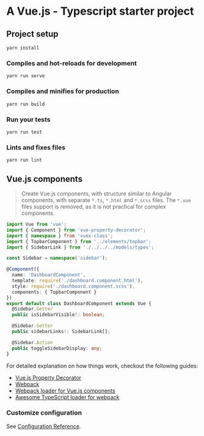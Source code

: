 # A Vue.js - Typescript starter project

## Project setup

```
yarn install
```

### Compiles and hot-reloads for development

```
yarn run serve
```

### Compiles and minifies for production

```
yarn run build
```

### Run your tests

```
yarn run test
```

### Lints and fixes files

```
yarn run lint
```

## Vue.js components

> Create Vue.js components, with structure similar to Angular components, with separate `*.ts`, `*.html` and `*.scss` files. The `*.vue` files support is removed, as it is not practical for complex components.

```typescript
import Vue from 'vue';
import { Component } from 'vue-property-decorator';
import { namespace } from 'vuex-class';
import { TopbarComponent } from '../elements/topbar';
import { SidebarLink } from './../../../models/types';

const Sidebar = namespace('sidebar');

@Component({
  name: 'DashboardComponent',
  template: require('./dashboard.component.html'),
  style: require('./dashboard.component.scss'),
  components: { TopbarComponent }
})
export default class DashboardComponent extends Vue {
  @Sidebar.Getter
  public isSidebarVisible!: boolean;

  @Sidebar.Getter
  public sidebarLinks!: SidebarLink[];

  @Sidebar.Action
  public toggleSidebarDisplay: any;
}
```

For detailed explanation on how things work, checkout the following guides:

- [Vue.js Property Decorator](http://github.com/kaorun343/vue-property-decorator)
- [Webpack](http://vuejs-templates.github.io/webpack/)
- [Webpack loader for Vue.js components](http://vuejs.github.io/vue-loader)
- [Awesome TypeScript loader for webpack](https://github.com/s-panferov/awesome-typescript-loader)

### Customize configuration

See [Configuration Reference](https://cli.vuejs.org/config/).
